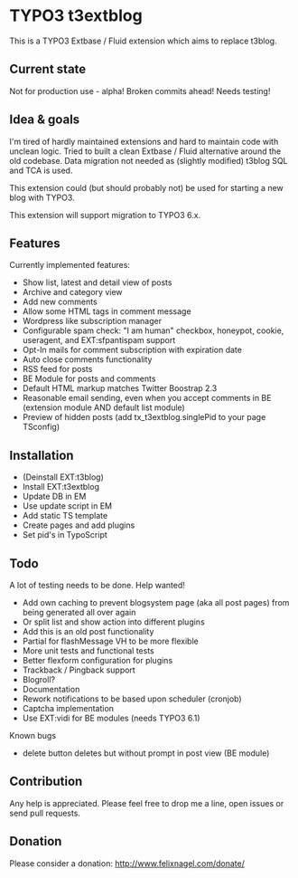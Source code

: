 TYPO3 t3extblog
===============

This is a TYPO3 Extbase / Fluid extension which aims to replace t3blog.


Current state
------------
Not for production use - alpha! Broken commits ahead!
Needs testing!



Idea & goals
------------
I'm tired of hardly maintained extensions and hard to maintain code with unclean logic.
Tried to built a clean Extbase / Fluid alternative around the old codebase.
Data migration not needed as (slightly modified) t3blog SQL and TCA is used.

This extension could (but should probably not) be used for starting a new blog with TYPO3.

This extension will support migration to TYPO3 6.x.


Features
------------

Currently implemented features:

* Show list, latest and detail view of posts
* Archive and category view
* Add new comments
* Allow some HTML tags in comment message
* Wordpress like subscription manager
* Configurable spam check: "I am human" checkbox, honeypot, cookie, useragent, and EXT:sfpantispam support
* Opt-In mails for comment subscription with expiration date
* Auto close comments functionality
* RSS feed for posts
* BE Module for posts and comments
* Default HTML markup matches Twitter Boostrap 2.3
* Reasonable email sending, even when you accept comments in BE (extension module AND default list module)
* Preview of hidden posts (add tx_t3extblog.singlePid to your page TSconfig)


Installation
------------

* (Deinstall EXT:t3blog)
* Install EXT:t3extblog
* Update DB in EM
* Use update script in EM
* Add static TS template
* Create pages and add plugins
* Set pid's in TypoScript


Todo
------------

A lot of testing needs to be done. Help wanted!

* Add own caching to prevent blogsystem page (aka all post pages) from being generated all over again
* Or split list and show action into different plugins
* Add this is an old post functionality
* Partial for flashMessage VH to be more flexible
* More unit tests and functional tests
* Better flexform configuration for plugins
* Trackback / Pingback support
* Blogroll?
* Documentation
* Rework notifications to be based upon scheduler (cronjob)
* Captcha implementation
* Use EXT:vidi for BE modules (needs TYPO3 6.1)


Known bugs
* delete button deletes but without prompt in post view (BE module)



Contribution
------------

Any help is appreciated. Please feel free to drop me a line, open issues or send pull requests.


Donation
------------

Please consider a donation: http://www.felixnagel.com/donate/